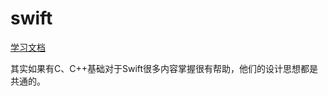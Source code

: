 # swift

[学习文档](https://www.runoob.com/swift/swift-tutorial.html)

其实如果有C、C++基础对于Swift很多内容掌握很有帮助，他们的设计思想都是共通的。
